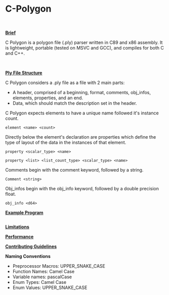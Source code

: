 # C-Polygon
<BR>

 <ins> **Brief**  </ins>

C Polygon is a polygon file (.ply) parser written in C89 and x86 assembly. It is lightweight, portable (tested on MSVC and GCC), and compiles for both C and C++.

<BR>

 <ins> **Ply File Structure**  </ins>

C Polygon considers a .ply file as a file with 2 main parts:

- A header, comprised of a beginning, format, comments, obj_infos, elements, properties, and an end.
- Data, which should match the description set in the header.

C Polygon expects elements to have a unique name followed it's instance count.

```element <name> <count>``` 

Directly below the element's declaration are properties which define the type of layout of the data in the instances of that element.

```property <scalar_type> <name>```

```property <list> <list_count_type> <scalar_type> <name>```

Comments begin with the comment keyword, followed by a string.

```Comment <string>``` 

Obj_infos begin with the obj_info keyword, followed by a double precision float.

```obj_info <d64>```

<ins> **Example Program**  </ins>
```

```

<ins> **Limitations** </ins>

<ins> **Performance** </ins>

<ins> **Contributing Guidelines** </ins>

**Naming Conventions**
- Preprocessor Macros: UPPER_SNAKE_CASE
- Function Names: Camel Case
- Variable names: pascalCase
- Enum Types: Camel Case
- Enum Values: UPPER_SNAKE_CASE
